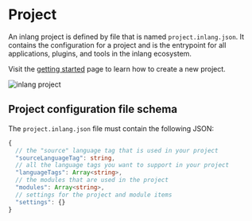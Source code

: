 # Project

An inlang project is defined by file that is named `project.inlang.json`. It contains the configuration for a project and is the entrypoint for all applications, plugins, and tools in the inlang ecosystem.

Visit the [getting started](/documentation/manually-create-project) page to learn how to create a new project.

![inlang project](https://cdn.jsdelivr.net/gh/inlang/monorepo/inlang/documentation/assets/project.jpg)

## Project configuration file schema

The `project.inlang.json` file must contain the following JSON:

```ts
{
  // the "source" language tag that is used in your project
  "sourceLanguageTag": string,
  // all the language tags you want to support in your project
  "languageTags": Array<string>,
  // the modules that are used in the project
  "modules": Array<string>,
  // settings for the project and module items
  "settings": {}
}
```
